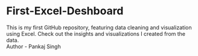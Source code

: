 # First-Excel-Deshboard
This is my first GitHub repository, featuring data cleaning and visualization using Excel. Check out the insights and visualizations I created from the data.
<br>
Author - Pankaj Singh
